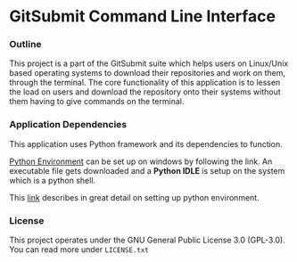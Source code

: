 # GitSubmit Command Line Interface #

### Outline ###

This project is a part of the GitSubmit suite which helps users on Linux/Unix based operating systems to download their repositories and work on them, through the terminal. The core functionality of this application is to lessen the load on users and download the repository onto their systems without them having to give commands on the terminal.

### Application Dependencies ###

This application uses Python framework and its dependencies to function.

[Python Environment](https://www.python.org/downloads/) can be set up on windows by following the link. An executable file gets downloaded and a **Python IDLE** is setup on the system which is a python shell.

This [link](https://bitbucket.org/gitsubmitsuite/gitsubmit_cli/wiki/Home) describes in great detail on setting up python environment.


### License ###

This project operates under the GNU General Public License 3.0 (GPL-3.0). You can read more under 
```LICENSE.txt```